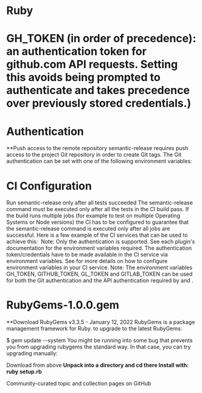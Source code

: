 # Ruby
# GH_TOKEN **(in order of precedence): an authentication token for github.com API requests. Setting this avoids being prompted to authenticate and takes precedence over previously stored credentials.)**

# Authentication
**Push access to the remote repository
semantic-release requires push access to the project Git repository in order to create Git tags. The Git authentication can be set with one of the following environment variables:

# CI Configuration
Run semantic-release only after all tests succeeded
The semantic-release command must be executed only after all the tests in the CI build pass. If the build runs multiple jobs (for example to test on multiple Operating Systems or Node versions) the CI has to be configured to guarantee that the semantic-release command is executed only after all jobs are successful. Here is a few example of the CI services that can be used to achieve this:
​​
​​Note: Only the  authentication is supported.
See each plugin's documentation for the environment variables required.
The authentication token/credentials have to be made available in the CI service via environment variables.
See  for more details on how to configure environment variables in your CI service.
Note: The environment variables GH_TOKEN, GITHUB_TOKEN, GL_TOKEN and GITLAB_TOKEN can be used for both the Git authentication and the API authentication required by  and .

# RubyGems-1.0.0.gem

**Download RubyGems v3.3.5 - January 12, 2022
RubyGems is a package management framework for Ruby. 
to upgrade to the latest RubyGems:

$ gem update --system
You might be running into some bug that prevents you from upgrading rubygems the standard way. In that case, you can try upgrading manually:

Download from above
**Unpack into a directory and cd there
Install with: ruby setup.rb**

Community-curated topic and collection pages on GitHub
